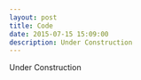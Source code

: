 ```yaml
---
layout: post
title: Code
date: 2015-07-15 15:09:00
description: Under Construction
---
```

Under Construction
